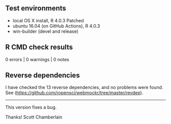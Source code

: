 ## Test environments

* local OS X install, R 4.0.3 Patched
* ubuntu 16.04 (on GitHub Actions), R 4.0.3
* win-builder (devel and release)

## R CMD check results

0 errors | 0 warnings | 0 notes

## Reverse dependencies

I have checked the 13 reverse dependencies, and no problems were found. See (<https://github.com/ropensci/webmockr/tree/master/revdep>).

---

This version fixes a bug.

Thanks!
Scott Chamberlain
